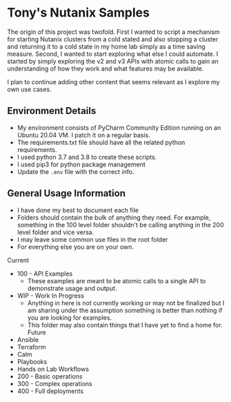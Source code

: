 # Tony's Nutanix Samples

The origin of this project was twofold.  First I wanted to script a mechanism for starting Nutanix clusters from a cold stated and also stopping a cluster and returning it to a cold state in my home lab simply as a time saving measure.  Second, I wanted to start exploring what else I could automate.  I started by simply exploring the v2 and v3 APIs with atomic calls to gain an understanding of how they work and what features may be available.  

I plan to continue adding other content that seems relevant as I explore my own use cases.

## Environment Details

- My environment consists of PyCharm Community Edition running on an Ubuntu 20.04 VM.  I patch it on a regular basis.
- The requirements.txt file should have all the related python requirements.  
- I used python 3.7 and 3.8 to create these scripts.
- I used pip3 for python package management
- Update the  `.env` file with the correct info.

## General Usage Information
- I have done my best to document each file
- Folders should contain the bulk of anything they need.  For example, something in the 100 level folder shouldn't be calling anything in the 200 level folder and vice versa.
- I may leave some common use files in the root folder
- For everything else you are on your own.

Current
- 100 - API Examples
  - These examples are meant to be atomic calls to a single API to demonstrate usage and output.  
- WIP - Work In Progress
  - Anything in here is not currently working or may not be finalized but I am sharing under the assumption something is better than nothing if you are looking for examples.
  - This folder may also contain things that I have yet to find a home for.
Future
- Ansible
- Terraform
- Calm
- Playbooks
- Hands on Lab Workflows
- 200 - Basic operations
- 300 - Complex operations
- 400 - Full deployments
